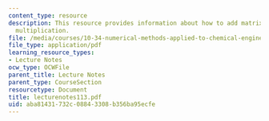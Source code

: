 ```yaml
---
content_type: resource
description: This resource provides information about how to add matrix and matrix/vector
  multiplication.
file: /media/courses/10-34-numerical-methods-applied-to-chemical-engineering-fall-2005/aba81431732c08843308b356ba95ecfe_lecturenotes113.pdf
file_type: application/pdf
learning_resource_types:
- Lecture Notes
ocw_type: OCWFile
parent_title: Lecture Notes
parent_type: CourseSection
resourcetype: Document
title: lecturenotes113.pdf
uid: aba81431-732c-0884-3308-b356ba95ecfe
---
```

